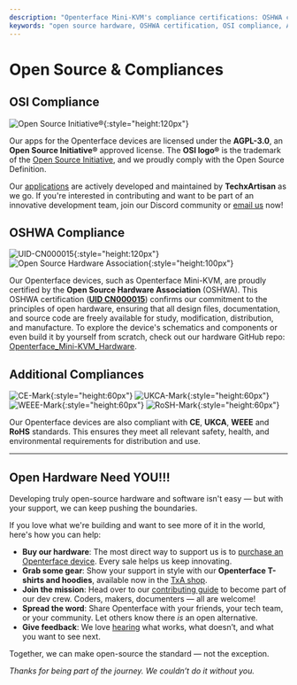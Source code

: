 ```yaml
---
description: "Openterface Mini-KVM's compliance certifications: OSHWA certified (UID CN000015), OSI-approved AGPL-3.0 license, plus CE, UKCA, WEEE, and RoHS compliance. Fully open-source hardware and software with complete documentation available."
keywords: "open source hardware, OSHWA certification, OSI compliance, AGPL-3.0 license, CE certification, UKCA mark, WEEE compliance, RoHS standard, hardware certification, open source documentation, TechxArtisan, hardware compliance, Mini-KVM certification, open hardware design"
---
```


# Open Source & Compliances

## OSI Compliance

![Open Source Initiative®](/images/trademark/open-source-initiative.svg){:style="height:120px"}

Our apps for the Openterface devices are licensed under the **AGPL-3.0**, an **Open Source Initiative®** approved license. The **OSI logo®** is the trademark of the [Open Source Initiative](http://opensource.org), and we proudly comply with the Open Source Definition.

Our [applications](/app) are actively developed and maintained by **TechxArtisan** as we go. If you're interested in contributing and want to be part of an innovative development team, join our Discord community or [email us](mailto:info@openterface.com) now!

## OSHWA Compliance

![UID-CN000015](/images/trademark/oshw-cn000015.svg){:style="height:120px"}
![Open Source Hardware Association](/images/trademark/open-source-hardware.svg){:style="height:100px"}

Our Openterface devices, such as Openterface Mini-KVM, are proudly certified by the **Open Source Hardware Association** (OSHWA). This OSHWA certification ([**UID CN000015**](https://certification.oshwa.org/cn000015.html)) confirms our commitment to the principles of open hardware, ensuring that all design files, documentation, and source code are freely available for study, modification, distribution, and manufacture. To explore the device's schematics and components or even build it by yourself from scratch, check out our hardware GitHub repo: [Openterface_Mini-KVM_Hardware](https://github.com/TechxArtisanStudio/Openterface_Mini-KVM_Hardware).

## Additional Compliances
![CE-Mark](/images/trademark/ce.svg){:style="height:60px"}
![UKCA-Mark](/images/trademark/ukca.svg){:style="height:60px"}
![WEEE-Mark](/images/trademark/weee.svg){:style="height:60px"}
![RoSH-Mark](/images/trademark/rohs.svg){:style="height:60px"}

Our Openterface devices are also compliant with **CE**, **UKCA**, **WEEE** and **RoHS** standards. This ensures they meet all relevant safety, health, and environmental requirements for distribution and use.

---

## Open Hardware Need YOU!!!

Developing truly open-source hardware and software isn't easy — but with your support, we can keep pushing the boundaries.

If you love what we're building and want to see more of it in the world, here's how you can help:

- **Buy our hardware**: The most direct way to support us is to [purchase an Openterface device](/buy-mini-kvm). Every sale helps us keep innovating.
- **Grab some gear**: Show your support in style with our **Openterface T-shirts and hoodies**, available now in the [TxA shop](/shop).
- **Join the mission**: Head over to our [contributing guide](/contributing) to become part of our dev crew. Coders, makers, documenters — all are welcome!
- **Spread the word**: Share Openterface with your friends, your tech team, or your community. Let others know there *is* an open alternative.
- **Give feedback**: We love [hearing](/feedback) what works, what doesn’t, and what you want to see next.

Together, we can make open-source the standard — not the exception.

_Thanks for being part of the journey. We couldn’t do it without you._